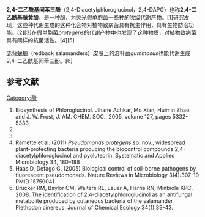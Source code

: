 **2,4-二乙酰基间苯三酚**（2,4-Diacetylphloroglucinol，2,4-DAPG）也称**2,4-二乙酰基藤黄酚**，是一种[酚](../Page/酚.md "wikilink")，为[荧光假单胞菌一些种的次级代谢产物](https://zh.wikipedia.org/wiki/荧光假单胞菌 "wikilink")。\[1\]研究发现，这些种代谢生成的这种化合物对植物致病菌具有抗生作用，具有生物防治功能。\[2\]\[3\]在假单胞菌*protegens*的代谢产物中也发现了这种物质，对植物致病菌具有同样的抗菌活性。\[4\]\[5\]

[赤背蝾螈](https://zh.wikipedia.org/wiki/赤背蝾螈 "wikilink")（redback salamanders）皮肤上的溶杆菌*gummosus*也能代谢生成2,4-二乙酰基间苯三酚。\[6\]

## 参考文献

[Category:酚](https://zh.wikipedia.org/wiki/Category:酚 "wikilink")

1.  Biosynthesis of Phloroglucinol. Jihane Achkar, Mo Xian, Huimin Zhao and J. W. Frost, J. AM. CHEM. SOC., 2005, volume 127, pages 5332-5333,
2.
3.
4.  Ramette et al. (2011) *Pseudomonas protegens* sp. nov., widespread plant-protecting bacteria producing the biocontrol compounds 2,4-diacetylphloroglucinol and pyoluteorin. Systematic and Applied Microbiology 34, 180–188
5.  Haas D, Defago G. (2005) Biological control of soil-borne pathogens by fluorescent pseudomonads. Nature Reviews in Microbiology 3(4):307-19  PMID 15759041
6.  Brucker RM, Baylor CM, Walters RL, Lauer A, Harris RN, Minbiole KPC. 2008. The identification of 2,4-diacetylphloroglucinol as an antifungal metabolite produced by cutaneous bacteria of the salamander Plethodon cinereus. Journal of Chemical Ecology 34(1):39-43.